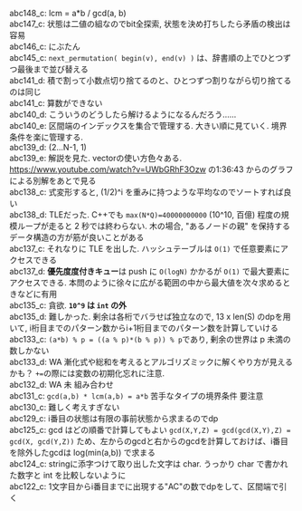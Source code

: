 abc148_c: lcm = a*b / gcd(a, b) \
abc147_c: 状態は二値の組なのでbit全探索, 状態を決め打ちしたら矛盾の検出は容易\
abc146_c: にぶたん \
abc145_c: `next_permutation( begin(v), end(v) )` は、辞書順の上でひとつずつ最後まで並び替える \
abc141_d: 積で割って小数点切り捨てるのと、ひとつずつ割りながら切り捨てるのは同じ \
abc141_c: 算数ができない \
abc140_d: こういうのどうしたら解けるようになるんだろう…… \
abc140_e: 区間端のインデックスを集合で管理する. 大きい順に見ていく. 境界条件を楽に管理する.  \
abc139_d: (2...N-1, 1) \
abc139_e: 解説を見た. vectorの使い方色々ある. https://www.youtube.com/watch?v=UWbGRhF3Ozw の1:36:43 からのグラフによる別解をあとで見る \
abc138_c: 式変形すると, (1/2)^i を重みに持つような平均なのでソートすれば良い \
abc138_d: TLEだった. C++でも `max(N*Q)=40000000000` (10^10, 百億) 程度の規模ループが走ると 2 秒では終わらない. 木の場合, "あるノードの親" を保持するデータ構造の方が筋が良いことがある \
abc137_c: それなりに TLE を出した. ハッシュテーブルは `O(1)` で任意要素にアクセスできる \
abc137_d: **優先度度付きキュー**は push に `O(logN)` かかるが `O(1)` で最大要素にアクセスできる. 本問のように徐々に広がる範囲の中から最大値を次々求めるときなどに有用 \
abc135_c: 貪欲. **`10^9` は `int` の外** \
abc135_d: 難しかった. 剰余は各桁でバラせば独立なので, 13 x len(S) のdpを用いて, i桁目までのパターン数からi+1桁目までのパターン数を計算していける \
abc133_c: `(a*b) % p = ((a % p)*(b % p)) % p`であり, 剰余の世界は p 未満の数しかない\
abc133_d: WA 漸化式や総和を考えるとアルゴリズミックに解くやり方が見えるかも？ `+=`の際には変数の初期化忘れに注意. \
abc132_d: WA 未 組み合わせ \
abc131_c: `gcd(a,b) * lcm(a,b) = a*b` 苦手なタイプの境界条件 要注意 \
abc130_c: 難しく考えすぎない \
abc129_c: i番目の状態は有限の事前状態から求まるのでdp \
abc125_c: gcd はどの順番で計算してもよい `gcd(X,Y,Z) = gcd(gcd(X,Y),Z) = gcd(X, gcd(Y,Z))` ため、左からのgcdと右からのgcdを計算しておけば、i番目を除外したgcdは log(min(a,b)) で求まる \
abc124_c: stringに添字つけて取り出した文字は char. うっかり char で書かれた数字と int を比較しないように \
abc122_c: 1文字目からi番目までに出現する"AC"の数でdpをして、区間端で引く 